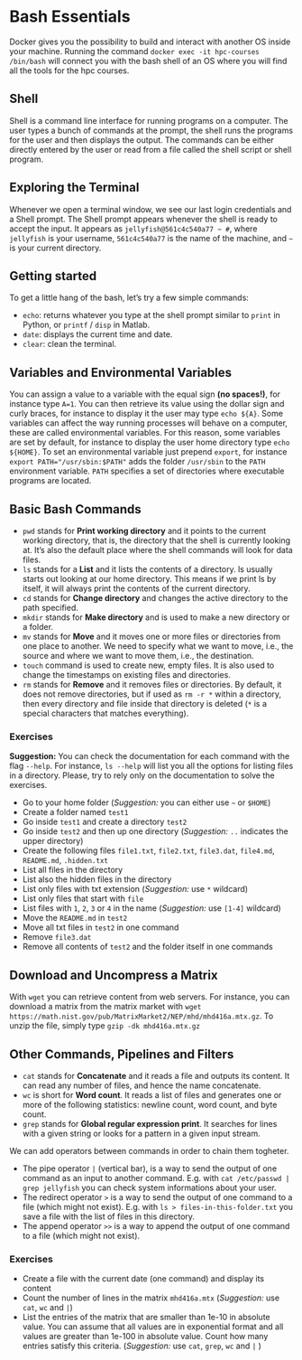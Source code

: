 # Bash Essentials

Docker gives you the possibility to build and interact with another OS inside your machine. Running the command `docker exec -it hpc-courses /bin/bash` will connect you with the bash shell of an OS where you will find all the tools for the hpc courses.

## Shell
Shell is a command line interface for running programs on a computer. The user types a bunch of commands at the prompt, the shell runs the programs for the user and then displays the output. The commands can be either directly entered by the user or read from a file called the shell script or shell program.

## Exploring the Terminal
Whenever we open a terminal window, we see our last login credentials and a Shell prompt. The Shell prompt appears whenever the shell is ready to accept the input. It appears as `jellyfish@561c4c540a77 ~ #`, where `jellyfish` is your username, `561c4c540a77` is the name of the machine, and `~` is your current directory.

## Getting started
To get a little hang of the bash, let’s try a few simple commands:
- `echo`: returns whatever you type at the shell prompt similar to `print` in Python, or `printf` / `disp` in Matlab.
- `date`: displays the current time and date.
- `clear`: clean the terminal.

## Variables and Environmental Variables
You can assign a value to a variable with the equal sign **(no spaces!)**, for instance type `A=1`. You can then retrieve its value using the dollar sign and curly braces, for instance to display it the user may type `echo ${A}`. Some variables can affect the way running processes will behave on a computer, these are called environmental variables. For this reason, some variables are set by default, for instance to display the user home directory type `echo ${HOME}`. To set an environmental variable just prepend `export`, for instance `export PATH="/usr/sbin:$PATH"` adds the folder `/usr/sbin` to the `PATH` environment variable. `PATH` specifies a set of directories where executable programs are located.

## Basic Bash Commands
- `pwd` stands for **Print working directory** and it points to the current working directory, that is, the directory that the shell is currently looking at. It’s also the default place where the shell commands will look for data files.
- `ls` stands for a **List** and it lists the contents of a directory. ls usually starts out looking at our home directory. This means if we print ls by itself, it will always print the contents of the current directory.
- `cd` stands for **Change directory** and changes the active directory to the path specified.
- `mkdir` stands for **Make directory** and is used to make a new directory or a folder.
- `mv` stands for **Move** and it moves one or more files or directories from one place to another. We need to specify what we want to move, i.e., the source and where we want to move them, i.e., the destination.
- `touch` command is used to create new, empty files. It is also used to change the timestamps on existing files and directories.
- `rm` stands for **Remove** and it removes files or directories. By default, it does not remove directories, but if used as `rm -r *` within a directory, then every directory and file inside that directory is deleted (`*` is a special characters that matches everything).

### Exercises
**Suggestion:** You can check the documentation for each command with the flag `--help`. For instance, `ls --help` will list you all the options for listing files in a directory. Please, try to rely only on the documentation to solve the exercises.

- Go to your home folder (*Suggestion:* you can either use `~` or `$HOME`)
- Create a folder named `test1`
- Go inside `test1` and create a directory `test2`
- Go inside `test2` and then up one directory (*Suggestion:* `..` indicates the upper directory)
- Create the following files `file1.txt`, `file2.txt`, `file3.dat`, `file4.md`, `README.md`, `.hidden.txt`
- List all files in the directory
- List also the hidden files in the directory
- List only files with txt extension (*Suggestion:* use `*` wildcard)
- List only files that start with `file`
- List files with `1`, `2`, `3` or `4` in the name (*Suggestion:* use `[1-4]` wildcard)
- Move the `README.md` in `test2`
- Move all txt files in `test2` in one command
- Remove `file3.dat`
- Remove all contents of `test2` and the folder itself in one commands

## Download and Uncompress a Matrix
With `wget` you can retrieve content from web servers. For instance, you can download a matrix from the matrix market with `wget https://math.nist.gov/pub/MatrixMarket2/NEP/mhd/mhd416a.mtx.gz`.
To unzip the file, simply type `gzip -dk mhd416a.mtx.gz`

## Other Commands, Pipelines and Filters
- `cat` stands for **Concatenate** and it reads a file and outputs its content. It can read any number of files, and hence the name concatenate.
- `wc` is short for **Word count**. It reads a list of files and generates one or more of the following statistics: newline count, word count, and byte count.
- `grep` stands for **Global regular expression print**. It searches for lines with a given string or looks for a pattern in a given input stream.

We can add operators between commands in order to chain them togheter.
- The pipe operator `|` (vertical bar), is a way to send the output of one command as an input to another command. E.g. with `cat /etc/passwd | grep jellyfish` you can check system informations about your user.
- The redirect operator `>` is a way to send the output of one command to a file (which might not exist). E.g. with `ls > files-in-this-folder.txt` you save a file with the list of files in this directory.
- The append operator `>>` is a way to append the output of one command to a file (which might not exist).

### Exercises
- Create a file with the current date (one command) and display its content
- Count the number of lines in the matrix `mhd416a.mtx` (*Suggestion:* use `cat`, `wc` and `|`)
- List the entries of the matrix that are smaller than 1e-10 in absolute value. You can assume that all values are in exponential format and all values are greater than 1e-100 in absolute value. Count how many entries satisfy this criteria. (*Suggestion:* use `cat`, `grep`, `wc` and `|` )

